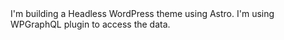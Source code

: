<context>
I'm building a Headless WordPress theme using Astro. I'm using WPGraphQL plugin to access the data.
</context>
